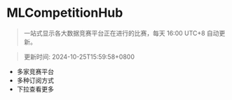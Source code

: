 # MLCompetitionHub

> 一站式显示各大数据竞赛平台正在进行的比赛，每天 16:00 UTC+8 自动更新。
  
> 更新时间: 2024-10-25T15:59:58+0800 

* 多家竞赛平台
* 多种订阅方式
* 下拉查看更多